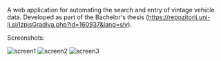A web application for automating the search and entry of vintage vehicle data. Developed as part of the Bachelor's thesis (https://repozitorij.uni-lj.si/IzpisGradiva.php?id=160937&lang=slv).

Screenshots:

![screen1](https://github.com/user-attachments/assets/913ffd27-7a39-489f-8cae-139789b8e161)
![screen2](https://github.com/user-attachments/assets/28f627a7-9354-4614-97d1-bede0edb166c)
![screen3](https://github.com/user-attachments/assets/c398d621-204e-486f-ba92-43a66d561895)
